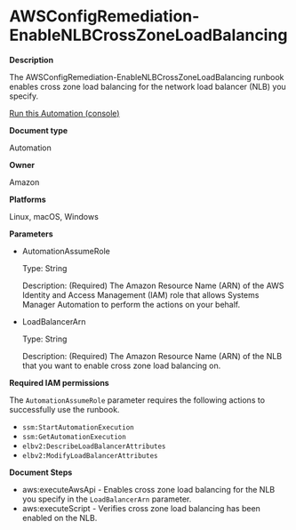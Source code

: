 # AWSConfigRemediation\-EnableNLBCrossZoneLoadBalancing<a name="automation-aws-enable-nlb-crosszone"></a>

**Description**

The AWSConfigRemediation\-EnableNLBCrossZoneLoadBalancing runbook enables cross zone load balancing for the network load balancer \(NLB\) you specify\.

[Run this Automation \(console\)](https://console.aws.amazon.com/systems-manager/automation/execute/AWSConfigRemediation-EnableNLBCrossZoneLoadBalancing)

**Document type**

Automation

**Owner**

Amazon

**Platforms**

Linux, macOS, Windows

**Parameters**
+ AutomationAssumeRole

  Type: String

  Description: \(Required\) The Amazon Resource Name \(ARN\) of the AWS Identity and Access Management \(IAM\) role that allows Systems Manager Automation to perform the actions on your behalf\.
+ LoadBalancerArn

  Type: String

  Description: \(Required\) The Amazon Resource Name \(ARN\) of the NLB that you want to enable cross zone load balancing on\.

**Required IAM permissions**

The `AutomationAssumeRole` parameter requires the following actions to successfully use the runbook\.
+ `ssm:StartAutomationExecution`
+ `ssm:GetAutomationExecution`
+ `elbv2:DescribeLoadBalancerAttributes`
+ `elbv2:ModifyLoadBalancerAttributes`

**Document Steps**
+ aws:executeAwsApi \- Enables cross zone load balancing for the NLB you specify in the `LoadBalancerArn` parameter\.
+ aws:executeScript \- Verifies cross zone load balancing has been enabled on the NLB\.